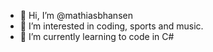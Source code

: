 - 👋 Hi, I’m @mathiasbhansen
- 👀 I’m interested in coding, sports and music.
- 🌱 I’m currently learning to code in C#

